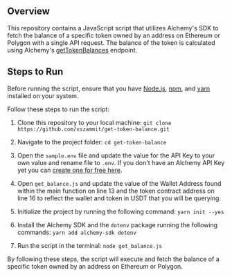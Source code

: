 ## Overview
This repository contains a JavaScript script that utilizes Alchemy's SDK to fetch the balance of a specific token owned by an address on Ethereum or Polygon with a single API request. The balance of the token is calculated using Alchemy's [getTokenBalances](https://alchemyenterprisegroup.readme.io/alchemy-docs/reference/alchemy-gettokenbalances) endpoint.

## Steps to Run

Before running the script, ensure that you have [Node.js](https://docs.npmjs.com/downloading-and-installing-node-js-and-npm), [npm](https://docs.npmjs.com/downloading-and-installing-node-js-and-npm), and [yarn](https://classic.yarnpkg.com/lang/en/docs/install/#mac-stable) installed on your system. 

Follow these steps to run the script:

1. Clone this repository to your local machine:
`git clone https://github.com/vszammit/get-token-balance.git`


2. Navigate to the project folder: `cd get-token-balance`


3. Open the `sample.env` file and update the value for the API Key to your own value and rename file to `.env`. If you don't have an Alchemy API Key yet you can [create one for free here](https://alchemy.com/?a=starter-code).

4. Open `get_balance.js` and update the value of the Wallet Address found within the main function on line 13 and the token contract address on line 16 to reflect the wallet and token in USDT that you will be querying. 


5. Initialize the project by running the following command: `yarn init --yes`


6. Install the Alchemy SDK and the `dotenv` package running the following commands: `yarn add alchemy-sdk dotenv`


7. Run the script in the terminal: `node get_balance.js`


By following these steps, the script will execute and fetch the balance of a specific token owned by an address on Ethereum or Polygon.
